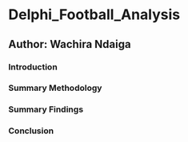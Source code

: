 # Delphi_Football_Analysis

## Author: Wachira Ndaiga

### Introduction

### Summary Methodology

### Summary Findings

### Conclusion
